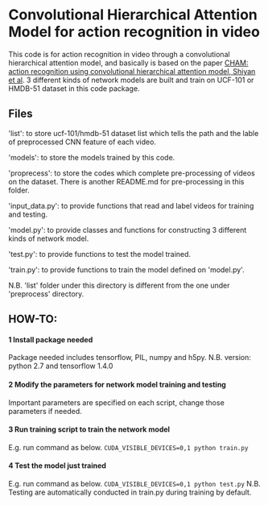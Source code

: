 # Convolutional Hierarchical Attention Model for action recognition in video

This code is for action recognition in video through a convolutional hierarchical attention model, and basically is based on the paper [CHAM: action recognition using convolutional hierarchical attention model, Shiyan et al](https://arxiv.org/abs/1705.03146). 3 different kinds of network models are built and train on UCF-101 or HMDB-51 dataset in this code package. 

## Files

'list': 
to store ucf-101/hmdb-51 dataset list which tells the path and the lable of preprocessed CNN feature of each video.

'models': 
to store the models trained by this code.

'proprecess': 
to store the codes which complete pre-processing of videos on the dataset. There is another README.md for pre-processing in this folder.

'input_data.py': 
to provide functions that read and label videos for training and testing.

'model.py': 
to provide classes and functions for constructing 3 different kinds of network model.

'test.py': 
to provide functions to test the model trained.

'train.py': 
to provide functions to train the model defined on 'model.py'.

N.B. 'list' folder under this directory is different from the one under 'preprocess' directory.

## HOW-TO:

#### 1 Install package needed
Package needed includes tensorflow, PIL, numpy and h5py.
N.B. version: python 2.7 and tensorflow 1.4.0

#### 2 Modify the parameters for network model training and testing
Important parameters are specified on each script, change those parameters if needed.

#### 3 Run training script to train the network model
E.g. run command as below.
```CUDA_VISIBLE_DEVICES=0,1 python train.py```

#### 4 Test the model just trained
E.g. run command as below.
```CUDA_VISIBLE_DEVICES=0,1 python test.py```
N.B. Testing are automatically conducted in train.py during training by default.
